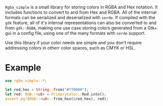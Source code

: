 `Rgba_simple` is a small library for storing colors in RGBA and Hex notation.
It includes functions to convert to and from Hex and RGBA. All of the internal
formats can be serialized and deserialized with `serde`. If compiled with the
`gdk` feature, all of it's internal representations can also be converted to
and from `gdk::RGBA`, making one use case storing colors generated from
a Gtk+ gui in a config file, using one of the many formats with `serde`
support.

Use this library if your color needs are simple and you don't require
addressing colors in otherr color spaces, such as CMYK or HSL.

# Example
```Rust
use rgba_simple::*;

let red_hex = String::from("#ff0000");
let red: RGB::<u8> = PrimaryColor::Red.into();
assert_eq!(RGB::<u8>::from_hex(&red_hex), red);
```

